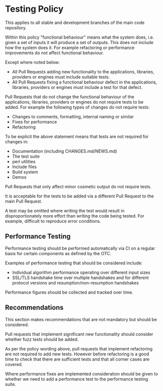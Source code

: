 Testing Policy
==============

This applies to all stable and development branches of the main code repository.

Within this policy "functional behaviour" means what the system does, i.e.
given a set of inputs it will produce a set of outputs. This does not include
how the system does it. For example refactoring or performance improvements do
not affect functional behaviour.

Except where noted below:

- All Pull Requests adding new functionality to the applications, libraries,
  providers or engines must include suitable tests.
- All Pull Requests fixing a functional behaviour defect in the applications,
  libraries, providers or engines must include a test for that defect.

Pull Requests that do not change the functional behaviour of the applications,
libraries, providers or engines do not require tests to be added. For example
the following types of changes do not require tests:

- Changes to comments, formatting, internal naming or similar
- Fixes for performance
- Refactoring

To be explicit the above statement means that tests are not required for changes
in:

- Documentation (including CHANGES.md/NEWS.md)
- The test suite
- perl utilities
- Include files
- Build system
- Demos

Pull Requests that only affect minor cosmetic output do not require tests.

It is acceptable for the tests to be added via a different Pull Request to the
main Pull Request.

A test may be omitted where writing the test would result in disproportionately
more effort than writing the code being tested. For example, difficult to
reproduce error conditions.

Performance Testing
-------------------

Performance testing should be performed automatically via CI on a regular basis
for certain components as defined by the OTC.

Examples of performance testing that should be considered include:

- Individual algorithm performance operating over different input sizes
- SSL/TLS handshake time over multiple handshakes and for different protocol
  versions and resumption/non-resumption handshakes

Performance figures should be collected and tracked over time.

Recommendations
---------------

This section makes recommendations that are not mandatory but should be
considered.

Pull requests that implement significant new functionality should consider
whether fuzz tests should be added.

As per the policy wording above, pull requests that implement refactoring are
not required to add new tests. However before refactoring is a good time to
check that there are sufficient tests and that all corner cases are covered.

Where performance fixes are implemented consideration should be given to whether
we need to add a performance test to the performance testing suite.
